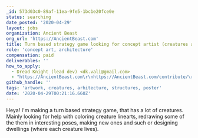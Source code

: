 ```yaml
---
_id: 573d03c0-89af-11ea-9fe5-1bc1e20fce0e
status: searching
date_posted: '2020-04-29'
layout: jobs
organization: Ancient Beast
org_url: 'https://AncientBeast.com'
title: Turn based strategy game looking for concept artist (creatures and structures)
role: 'concept art, architecture'
compensation: paid
deliverables: ''
how_to_apply:
  - Dread Knight (lead dev) <dk.vali@gmail.com>
  - "https://AncientBeast.com\r\nhttps://AncientBeast.com/contribute/\r\nhttps://github.com/FreezingMoon/AncientBeast\r\nhttps://discord.me/AncientBeast"
github_handle: ''
tags: 'artwork, creatures, arhitecture, structures, poster'
date: '2020-04-29T00:21:16.660Z'
---
```

Heya! I'm making a turn based strategy game, that has a lot of creatures. Mainly looking for help with coloring creature linearts, redrawing some of the them in interesting poses, making new ones and such or designing dwellings (where each creature lives).
